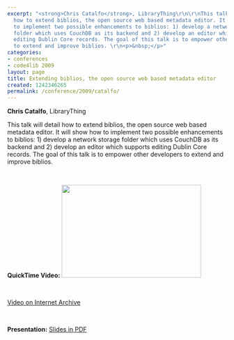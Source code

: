 ```yaml
---
excerpt: "<strong>Chris Catalfo</strong>, LibraryThing\r\n\r\nThis talk will detail
  how to extend biblios, the open source web based metadata editor. It will show how
  to implement two possible enhancements to biblios: 1) develop a network storage
  folder which uses CouchDB as its backend and 2) develop an editor which supports
  editing Dublin Core records. The goal of this talk is to empower other developers
  to extend and improve biblios. \r\n<p>&nbsp;</p>"
categories:
- conferences
- code4lib 2009
layout: page
title: Extending biblios, the open source web based metadata editor
created: 1242346265
permalink: /conference/2009/catalfo/
---
```

<strong>Chris Catalfo</strong>, LibraryThing

This talk will detail how to extend biblios, the open source web based metadata editor. It will show how to implement two possible enhancements to biblios: 1) develop a network storage folder which uses CouchDB as its backend and 2) develop an editor which supports editing Dublin Core records. The goal of this talk is to empower other developers to extend and improve biblios.
<p>&nbsp;</p>
<strong>QuickTime Video:</strong>
<a href="http://dl.lib.brown.edu/code4lib/catalfo.html" target="_blank">
<img src="http://dl.lib.brown.edu/code4lib//16_catalfo.jpg" border="0" width="320" height="213"></a>

<p>&nbsp;</p>

<a href="http://www.archive.org/details/Code4lib2009ExtendingBibliosTheOpenSourceWebBasedMetadataEditor">Video on Internet Archive</a>

<p>&nbsp;</p>

<strong>Presentation:</strong>
<a href="http://code4lib.org/files/extending-biblios.pdf" target="_blank">Slides in PDF</a>

